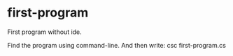 # first-program

First program without ide.

Find the program using command-line.
And then write:
csc first-program.cs
